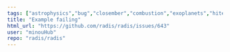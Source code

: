 ```yaml
---
tags: ["astrophysics","bug","closember","combustion","exoplanets","hitemp","hitran","infrared","plasma","plasma-physics","radiation","spectra","spectroscopy"]
title: "Example failing"
html_url: "https://github.com/radis/radis/issues/643"
user: "minouHub"
repo: "radis/radis"
---
```


